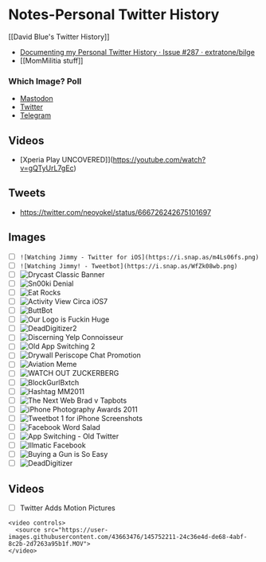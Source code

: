 # Notes-Personal Twitter History
[[David Blue's Twitter History]]
- [Documenting my Personal Twitter History · Issue #287 · extratone/bilge](https://github.com/extratone/bilge/issues/287)
- [[MomMilitia stuff]]

### Which Image? Poll
- [Mastodon](https://mastodon.social/@DavidBlue/107447317464499158)
- [Twitter](https://twitter.com/NeoYokel/status/1470862461628784647)
- [Telegram](https://t.me/extratone/9042)

## Videos
- [Xperia Play UNCOVERED]](https://youtube.com/watch?v=gQTyUrL7gEc)

## Tweets
- https://twitter.com/neoyokel/status/666726242675101697

## Images
- [ ] `![Watching Jimmy - Twitter for iOS](https://i.snap.as/m4Ls06fs.png)`
- [ ] `![Watching Jimmy! - Tweetbot](https://i.snap.as/WfZk08wb.png)`
- [ ] ![Drycast Classic Banner](https://i.snap.as/Vy46eZzP.png)
- [ ] ![Sn00ki Denial](https://i.snap.as/gYZ9piaG.png)
- [ ] ![Eat Rocks](https://i.snap.as/R2Yg7CcX.jpeg)
- [ ] ![Activity View Circa iOS7](https://i.snap.as/RZD3eKn3.png)
- [ ] ![ButtBot](https://i.snap.as/uDIsssMI.png)
- [ ] ![Our Logo is Fuckin Huge](https://i.snap.as/ccLFQrUy.jpeg)
- [ ] ![DeadDigitizer2](https://i.snap.as/GIC9TVzE.png)
- [ ] ![Discerning Yelp Connoisseur ](https://i.snap.as/K2E9UV7S.png)
- [ ] ![Old App Switching 2](https://i.snap.as/TV4k4bJB.png)
- [ ] ![Drywall Periscope Chat Promotion](https://i.snap.as/ORaFin1O.png)
- [ ] ![Aviation Meme](https://i.snap.as/gPrp17Bx.png)
- [ ] ![WATCH OUT ZUCKERBERG](https://i.snap.as/8H9ok3F2.png)
- [ ] ![BlockGurlBxtch](https://i.snap.as/ziKiAFLI.jpeg)
- [ ] ![Hashtag MM2011](https://i.snap.as/m8ZQobNw.png)
- [ ] ![The Next Web Brad v Tapbots](https://i.snap.as/1p1Te0W1.jpeg)
- [ ] ![iPhone Photography Awards 2011](https://i.snap.as/fsvI2SE7.jpeg)
- [ ] ![Tweetbot 1 for iPhone Screenshots](https://i.snap.as/xTiFR73e.jpeg)
- [ ] ![Facebook Word Salad](https://i.snap.as/tmpGfz5P.png)
- [ ] ![App Switching - Old Twitter](https://i.snap.as/gc58FHe1.png)
- [ ] ![Illmatic Facebook](https://i.snap.as/xPRB157k.jpeg)
- [ ] ![Buying a Gun is So Easy](https://i.snap.as/Ood9xT32.png)
- [ ] ![DeadDigitizer](https://i.snap.as/HIvLIU9A.png)

## Videos
- [ ] Twitter Adds Motion Pictures
```
<video controls>
  <source src="https://user-images.githubusercontent.com/43663476/145752211-24c36e4d-de68-4abf-8c2b-2d7263a95b1f.MOV">
</video>
```